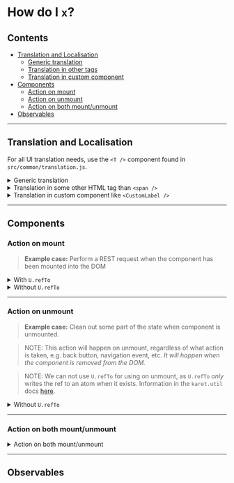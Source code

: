 # How do I `x`?

## Contents

 * [Translation and Localisation](#translation)
   * [Generic translation](#generic-translation)
   * [Translation in other tags](#translation-in-other-tags)
   * [Translation in custom component](#translation-in-custom-component)
 * [Components](#components)
   * [Action on mount](#action-on-mount)
   * [Action on unmount](#action-on-unmount)
   * [Action on both mount/unmount](#action-on-both-mount-unmount)
 * [Observables](#observables)

---

## Translation and Localisation

For all UI translation needs, use the `<T />` component found in `src/common/translation.js`.

<details>
  <a name="generic-translation"></a>
  <summary>Generic translation</summary>

  _I just want a generic translation without anything special_

  ```jsx
  // src/components/my-component.js
  import T from '../common/translation';

  const MyComponent = () =>
    <div>
      <T>myTranslation.stringId</T>
    </div>;
  ```

  ```js
  // src/locales/fi.json
  {
    // ...
    "myTranslation.stringId": "My translation string"
    // ...
  }
  ```
</details>

<details>
  <a name="translation-in-other-tags"></a>
  <summary>Translation in some other HTML tag than <code>&lt;span /&gt;</code></summary>

  ```jsx
  // src/components/my-page-component.js
  import T from '../common/translation';

  const MyComponent = () =>
    <div>
      <T component="h1">myHeading</T>
    </div>;
  ```

  ```js
  // src/locales/fi.json
  {
    // ...
    "myHeading": "My translated heading"
    // ...
  }
  ```
</details>

<details>
  <a name="translation-in-custom-component"></a>
  <summary>Translation in custom component like <code>&lt;CustomLabel /&gt;</code></summary>

  ```jsx
  // src/scenes/home/index.js
  import * as U from 'karet.util';
  import T from '../../common/translation';
  import { CustomLabel } from '../../components';

  const HomeScene = ({ match, history, state }) =>
    <div>
      {/* Give the component you want localized to the `component` attribute of `T` */}
      <T component={CustomLabel}>{U.view('currentPage', state)}</T>
    </div>;
  ```

  ```js
  // src/locales/fi.json
  {
    // ...
    "homePage": "Translated home page",
    "formPage": "Translated form page",
    // ...
  }
  ```
</details>

---

## Components

### Action on mount

> **Example case:** Perform a REST request when the component has been mounted into the DOM

<details>
  <summary>
    With <code>U.refTo</code>
  </summary>

  ```jsx
  const Component = ({ state, dom = U.variable(), rest = U.variable() }) =>
    <div ref={U.refTo(dom)}>
      {U.seq(dom,
            U.flatMapLatest(restRequest('/abc')),
            U.set(rest))}
      <div>
        {rest.map(JSON.stringify)}
      </div>
    </div>;
  ```
</details>

<details>
  <summary>
    Without <code>U.refTo</code>
  </summary>

  ```jsx
  const Component = ({ state, dom = U.variable(), rest = U.variable() }) =>
    <div ref={node => node && dom.set(node)}>
      {U.seq(dom,
            U.flatMapLatest(restRequest('/abc')),
            U.set(rest))}
      <div>
        {rest.map(JSON.stringify)}
      </div>
    </div>;
  ```
</details>

---

### Action on unmount

>**Example case:** Clean out some part of the state when component is unmounted.

> NOTE: This action will happen on unmount, regardless of what action is taken, e.g. back button, navigation event, etc. _It will happen when the component is removed from the DOM._

> NOTE: We can not use `U.refTo` for using on unmount, as `U.refTo` _only_ writes the ref to an atom when it exists. Information in the `karet.util` docs [here](https://github.com/calmm-js/karet.util#U-refTo).

<details>
  <a name="action-on-unmount-without-u-refto"></a>
  <summary>
    Without <code>U.refTo</code>
  </summary>

  ```jsx
  const Component = ({ state, dom = U.variable() }) =>
    <div ref={node => !node && state.set(undefined)}>
      <div>
        <p>Lorem ipsum</p>
        <a href="/">Back to home page</a>
      </div>
    </div>;
  ```
</details>

---

### Action on both mount/unmount

<details>
  <a name="action-on-both-mount-unmount"></a>
  <summary>Action on both mount/unmount</summary>

  ```jsx
  const Component = ({ state, dom = U.variable(), rest = U.variable() }) =>
    <div ref={node => node ? state.set('foo') : state.set(undefined)}>
      {U.seq(dom,
            U.flatMapLatest(restRequest('/abc')),
            U.set(rest))}
      <h1>{U.view(L.identity, state)}</h1>
      <div>
        {rest.map(JSON.stringify)}
      </div>

      <a href="/">Back to home page</a>
    </div>;
  ```
</details>

---

## Observables
